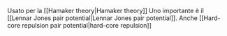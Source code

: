 Usato per la [[Hamaker theory|Hamaker theory]]
Uno importante è il [[Lennar Jones pair potential|Lennar Jones pair potential]].
Anche [[Hard-core repulsion pair potential|hard-core repulsion]]
